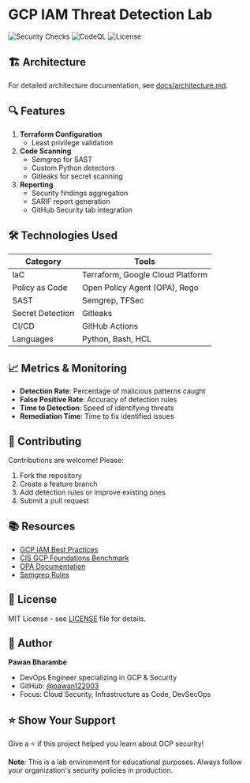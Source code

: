 # GCP IAM Threat Detection Lab

![Security Checks](https://github.com/pawan122003/gcp-iam-threat-detection-lab/workflows/Security%20Checks/badge.svg)
![CodeQL](https://github.com/pawan122003/gcp-iam-threat-detection-lab/workflows/CodeQL/badge.svg)
![License](https://img.shields.io/badge/license-MIT-blue.svg)

## 🏗️ Architecture

For detailed architecture documentation, see [docs/architecture.md](docs/architecture.md).

## 🔍 Features

1. **Terraform Configuration**
   - Least privilege validation
3. **Code Scanning**
   - Semgrep for SAST
   - Custom Python detectors
   - Gitleaks for secret scanning
4. **Reporting**
   - Security findings aggregation
   - SARIF report generation
   - GitHub Security tab integration

## 🛠️ Technologies Used

| Category | Tools |
|----------|-------|
| IaC | Terraform, Google Cloud Platform |
| Policy as Code | Open Policy Agent (OPA), Rego |
| SAST | Semgrep, TFSec |
| Secret Detection | Gitleaks |
| CI/CD | GitHub Actions |
| Languages | Python, Bash, HCL |

## 📈 Metrics & Monitoring

- **Detection Rate**: Percentage of malicious patterns caught
- **False Positive Rate**: Accuracy of detection rules
- **Time to Detection**: Speed of identifying threats
- **Remediation Time**: Time to fix identified issues

## 🤝 Contributing

Contributions are welcome! Please:

1. Fork the repository
2. Create a feature branch
3. Add detection rules or improve existing ones
4. Submit a pull request

## 📚 Resources

- [GCP IAM Best Practices](https://cloud.google.com/iam/docs/best-practices)
- [CIS GCP Foundations Benchmark](https://www.cisecurity.org/benchmark/google_cloud_computing_platform)
- [OPA Documentation](https://www.openpolicyagent.org/docs/latest/)
- [Semgrep Rules](https://semgrep.dev/r)

## 📝 License

MIT License - see [LICENSE](LICENSE) file for details.

## 👤 Author

**Pawan Bharambe**

- DevOps Engineer specializing in GCP & Security
- GitHub: [@pawan122003](https://github.com/pawan122003)
- Focus: Cloud Security, Infrastructure as Code, DevSecOps

## ⭐ Show Your Support

Give a ⭐️ if this project helped you learn about GCP security!

**Note**: This is a lab environment for educational purposes. Always follow your organization's security policies in production.
